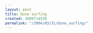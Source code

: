 ```yaml
---
layout: post
title: Dune surfing
created: 1080714538
permalink: "/2004/03/31/dune_surfing/"
---
```


